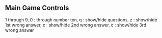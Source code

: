 Main Game Controls
-------------------
1 through 9, 0 : through number ten, q : show/hide questions, z : show/hide 1st wrong answer, x : show/hide 2nd wrong answer, c : show/hide 3rd wrong answer
